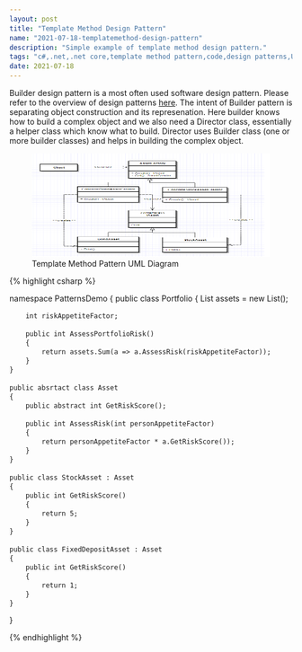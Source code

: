 ```yaml
---
layout: post
title: "Template Method Design Pattern"
name: "2021-07-18-templatemethod-design-pattern"
description: "Simple example of template method design pattern."
tags: "c#,.net,.net core,template method pattern,code,design patterns,UML,unified modeling language,technical article,blog,post"
date: 2021-07-18
---
```


<p>Builder design pattern is a most often used software design pattern. Please refer to the overview of design patterns <a href="http://srirangamv.github.io/blog/design-patterns-overview" title="sofware design patterns using c#" target="_blank">here</a>. The intent of Builder pattern is separating object construction and its represenation. Here builder knows how to build a complex object and we also need a Director class, essentially a helper class which know what to build. Director uses Builder class (one or more builder classes) and helps in building the complex object.</p>

<p>
    <figure>
      <img class="diagram" src="/images/TemplatemethodPattern.png" alt="Template Method Pattern UML Diagram" width="716px" height="185px" />
      <figcaption>Template Method Pattern UML Diagram</figcaption>
    </figure>    
</p>

{% highlight csharp %}

namespace PatternsDemo
{
    public class Portfolio
    {
        List<IAsset> assets = new List<IAsset>();

        int riskAppetiteFactor;

        public int AssessPortfolioRisk()
        {
            return assets.Sum(a => a.AssessRisk(riskAppetiteFactor));
        }
    }

    public absrtact class Asset
    {        
        public abstract int GetRiskScore();

        public int AssessRisk(int personAppetiteFactor)
        {
            return personAppetiteFactor * a.GetRiskScore());
        }
    }

    public class StockAsset : Asset
    {
        public int GetRiskScore()
        {
            return 5;
        }
    }

    public class FixedDepositAsset : Asset
    {
        public int GetRiskScore()
        {
            return 1;
        }
    }
}

{% endhighlight %}